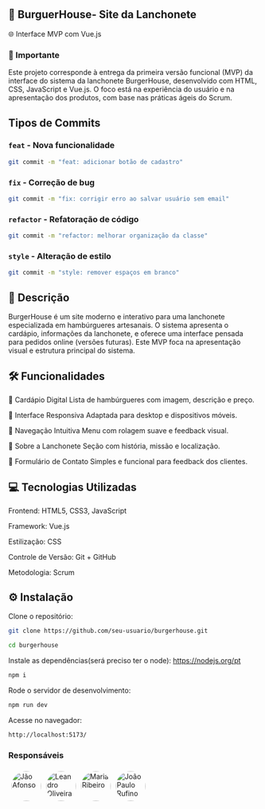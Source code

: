 ##  🍔 BurguerHouse- Site da Lanchonete
🌐 Interface MVP com Vue.js

### 📌 Importante
Este projeto corresponde à entrega da primeira versão funcional (MVP) da interface do sistema da lanchonete BurgerHouse, desenvolvido com HTML, CSS, JavaScript e Vue.js. O foco está na experiência do usuário e na apresentação dos produtos, com base nas práticas ágeis do Scrum.


## Tipos de Commits

### `feat` - Nova funcionalidade
```bash
git commit -m "feat: adicionar botão de cadastro"
```

### `fix` - Correção de bug
```bash
git commit -m "fix: corrigir erro ao salvar usuário sem email"
```

### `refactor` - Refatoração de código
```bash
git commit -m "refactor: melhorar organização da classe"
```

### `style` - Alteração de estilo
```bash
git commit -m "style: remover espaços em branco"
```


## 📖 Descrição
BurgerHouse é um site moderno e interativo para uma lanchonete especializada em hambúrgueres artesanais. O sistema apresenta o cardápio, informações da lanchonete, e oferece uma interface pensada para pedidos online (versões futuras). Este MVP foca na apresentação visual e estrutura principal do sistema.

## 🛠️ Funcionalidades
🍔 Cardápio Digital
Lista de hambúrgueres com imagem, descrição e preço.

📱 Interface Responsiva
Adaptada para desktop e dispositivos móveis.

🧭 Navegação Intuitiva
Menu com rolagem suave e feedback visual.

📌 Sobre a Lanchonete
Seção com história, missão e localização.

📨 Formulário de Contato
Simples e funcional para feedback dos clientes.


## 💻 Tecnologias Utilizadas
Frontend: HTML5, CSS3, JavaScript

Framework: Vue.js

Estilização: CSS

Controle de Versão: Git + GitHub

Metodologia: Scrum


## ⚙️ Instalação
Clone o repositório:
```bash
git clone https://github.com/seu-usuario/burgerhouse.git
```

```bash
cd burgerhouse
```
Instale as dependências(será preciso ter o node):
https://nodejs.org/pt
```bash
npm i
```
Rode o servidor de desenvolvimento:

```bash
npm run dev
```
Acesse no navegador:
```bash
http://localhost:5173/
```


### Responsáveis

<div style="display: flex; gap: 10px;">
  <a href="https://github.com/maker097">
    <img src="https://github.com/maker097.png" alt="Jão Afonso" style="border-radius: 50%; width: 60px; height: 60px; margin: 10%">
  </a>
  <a href="https://github.com/Leandro-Oli2">
    <img src="https://github.com/Leandro-Oli2.png" alt="Leandro Oliveira" style="border-radius: 50%; width: 60px; height: 60px; margin: 10%">
  </a>
  <a href="https://github.com/MariaEduardaSntRib">
    <img src="https://github.com/MariaEduardaSntRib.png" alt="Maria Ribeiro" style="border-radius: 50%; width: 60px; height: 60px; margin: 10%">
  </a>
  <a href="https://github.com/jpflu09">
    <img src="https://github.com/jpflu09.png" alt="João Paulo Rufino" style="border-radius: 50%; width: 60px; height: 60px; margin: 10%">
  </a>
</div>
